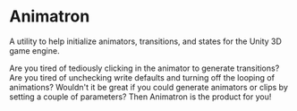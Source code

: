 # Animatron
A utility to help initialize animators, transitions, and states for the Unity 3D game engine.

Are you tired of tediously clicking in the animator to generate transitions? Are you tired of unchecking write defaults and turning off the looping of animations? Wouldn't it be great if you could generate animators or clips by setting a couple of parameters? Then Animatron is the product for you!

